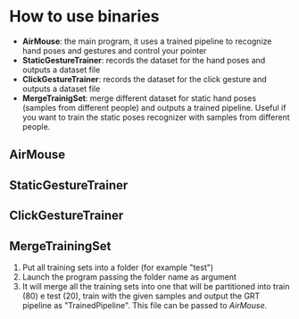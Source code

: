 How to use binaries
=======
 
* **AirMouse**: the main program, it uses a trained pipeline to recognize hand poses and gestures and control your pointer
* **StaticGestureTrainer**: records the dataset for the hand poses and outputs a dataset file
* **ClickGestureTrainer**: records the dataset for the click gesture and outputs a dataset file
* **MergeTrainigSet**: merge different dataset for static hand poses (samples from different people) and outputs a trained pipeline. Useful if you want to train the static poses recognizer with samples from different people.

AirMouse
--------

StaticGestureTrainer
--------

ClickGestureTrainer
--------

MergeTrainingSet
--------
1. Put all training sets into a folder (for example "test")
2. Launch the program passing the folder name as argument
3. It will merge all the training sets into one that will be partitioned into train (80) e test (20), train with the given samples and output  the GRT pipeline as "TrainedPipeline". This file can be passed to *AirMouse*.

